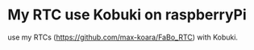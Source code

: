 # My RTC use Kobuki on raspberryPi  
use my RTCs (https://github.com/max-koara/FaBo_RTC) with Kobuki.  


